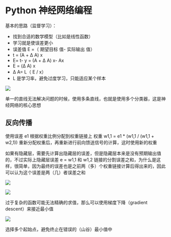 # Python 神经网络编程
基本的思路（监督学习）：

- 找到合适的数学模型（比如是线性函数）
- 学习就是使误差更小
- 误差值 E =（ 期望目标 值- 实际输出 值）
- t = (A + Δ A) x
- E= t- y = (A + Δ A) x- Ax
- E = (Δ A) x
- Δ A= L（ E / x）
- L 是学习率，避免过度学习，只能适应某个样本


![](https://d2mxuefqeaa7sj.cloudfront.net/s_9D932484DB6B2DF2E66DDA36537350D333074F6B3BEFE331E23C9B6A13A11737_1534173169858_file.png)


单一的直线无法解决问题的时候，使用多条直线，也就是使用多个分类器，这是神经网络的核心思想


## 反向传播

使用误差 e1 根据权重比例分配到权重链接上
权重 w1,1 = e1 * (w1,1 / (w1,1 + w2,1))
重新分配权重后，再重新进行前向馈送信号的计算，这时使用新的权重

如果有隐藏层，需要先计算出隐藏层的误差，但是隐藏层本来是没有预期输出值的，不过实际上隐藏层误差 e = w1,1 和 w1,2 链接的分割误差之和，为什么是这样，很简单，因为最终的误差也是之前两（多）个权重链接计算后得出来的，因此可以认为这个误差是两（几）者误差之和


![](https://d2mxuefqeaa7sj.cloudfront.net/s_9D932484DB6B2DF2E66DDA36537350D333074F6B3BEFE331E23C9B6A13A11737_1534349927429_file.png)



![](https://d2mxuefqeaa7sj.cloudfront.net/s_9D932484DB6B2DF2E66DDA36537350D333074F6B3BEFE331E23C9B6A13A11737_1534350066535_file.png)



过于复杂的函数可能无法精确的求值，那么可以使用梯度下降（gradient descent）来接近最小值

![](https://d2mxuefqeaa7sj.cloudfront.net/s_9D932484DB6B2DF2E66DDA36537350D333074F6B3BEFE331E23C9B6A13A11737_1534350659474_file.png)


选择多个起始点，避免终止在错误的（山谷）最小值中

